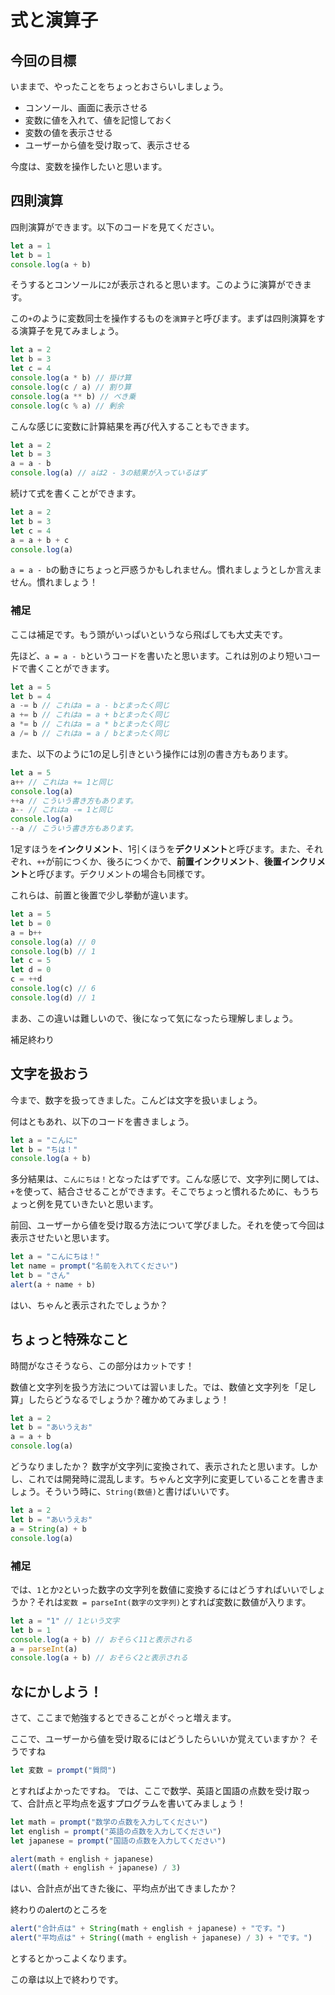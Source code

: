 # 式と演算子
## 今回の目標
いままで、やったことをちょっとおさらいしましょう。

* コンソール、画面に表示させる
* 変数に値を入れて、値を記憶しておく
* 変数の値を表示させる
* ユーザーから値を受け取って、表示させる

今度は、変数を操作したいと思います。

## 四則演算
四則演算ができます。以下のコードを見てください。
```javascript
let a = 1
let b = 1
console.log(a + b)
```

そうするとコンソールに`2`が表示されると思います。このように演算ができます。

この`+`のように変数同士を操作するものを`演算子`と呼びます。まずは四則演算をする演算子を見てみましょう。

```javascript
let a = 2
let b = 3
let c = 4
console.log(a * b) // 掛け算
console.log(c / a) // 割り算
console.log(a ** b) // べき乗
console.log(c % a) // 剰余
```

こんな感じに変数に計算結果を再び代入することもできます。
```javascript
let a = 2
let b = 3
a = a - b
console.log(a) // aは2 - 3の結果が入っているはず
```

続けて式を書くことができます。
```javascript
let a = 2
let b = 3
let c = 4
a = a + b + c
console.log(a)
```


`a = a - b`の動きにちょっと戸惑うかもしれません。慣れましょうとしか言えません。慣れましょう！

### 補足
ここは補足です。もう頭がいっぱいというなら飛ばしても大丈夫です。

先ほど、`a = a - b`というコードを書いたと思います。これは別のより短いコードで書くことができます。

```javascript
let a = 5
let b = 4
a -= b // これはa = a - bとまったく同じ
a += b // これはa = a + bとまったく同じ
a *= b // これはa = a * bとまったく同じ
a /= b // これはa = a / bとまったく同じ
```

また、以下のように1の足し引きという操作には別の書き方もあります。
```javascript
let a = 5
a++ // これはa += 1と同じ
console.log(a)
++a // こういう書き方もあります。
a-- // これはa -= 1と同じ
console.log(a)
--a // こういう書き方もあります。
```
1足すほうを**インクリメント**、1引くほうを**デクリメント**と呼びます。また、それぞれ、`++`が前につくか、後ろにつくかで、**前置インクリメント**、**後置インクリメント**と呼びます。デクリメントの場合も同様です。

これらは、前置と後置で少し挙動が違います。

```javascript
let a = 5
let b = 0
a = b++
console.log(a) // 0
console.log(b) // 1
let c = 5
let d = 0
c = ++d
console.log(c) // 6
console.log(d) // 1
```

まあ、この違いは難しいので、後になって気になったら理解しましょう。

補足終わり

## 文字を扱おう
今まで、数字を扱ってきました。こんどは文字を扱いましょう。

何はともあれ、以下のコードを書きましょう。

```javascript
let a = "こんに"
let b = "ちは！"
console.log(a + b)
```
多分結果は、`こんにちは！`となったはずです。こんな感じで、文字列に関しては、`+`を使って、結合させることができます。そこでちょっと慣れるために、もうちょっと例を見ていきたいと思います。

前回、ユーザーから値を受け取る方法について学びました。それを使って今回は表示させたいと思います。

```javascript
let a = "こんにちは！"
let name = prompt("名前を入れてください")
let b = "さん"
alert(a + name + b)
```

はい、ちゃんと表示されたでしょうか？

## ちょっと特殊なこと

時間がなさそうなら、この部分はカットです！

数値と文字列を扱う方法については習いました。では、数値と文字列を「足し算」したらどうなるでしょうか？確かめてみましょう！

```javascript
let a = 2
let b = "あいうえお"
a = a + b
console.log(a)
```
どうなりましたか？ 数字が文字列に変換されて、表示されたと思います。しかし、これでは開発時に混乱します。ちゃんと文字列に変更していることを書きましょう。そういう時に、`String(数値)`と書けばいいです。

```javascript
let a = 2
let b = "あいうえお"
a = String(a) + b
console.log(a)
```


### 補足

では、`1`とか`2`といった数字の文字列を数値に変換するにはどうすればいいでしょうか？それは`変数 = parseInt(数字の文字列)`とすれば変数に数値が入ります。

```javascript
let a = "1" // 1という文字
let b = 1
console.log(a + b) // おそらく11と表示される
a = parseInt(a)
console.log(a + b) // おそらく2と表示される
```

## なにかしよう！
さて、ここまで勉強するとできることがぐっと増えます。

ここで、ユーザーから値を受け取るにはどうしたらいいか覚えていますか？
そうですね
```javascript
let 変数 = prompt("質問")
```
とすればよかったですね。
では、ここで数学、英語と国語の点数を受け取って、合計点と平均点を返すプログラムを書いてみましょう！

```javascript
let math = prompt("数学の点数を入力してください")
let english = prompt("英語の点数を入力してください")
let japanese = prompt("国語の点数を入力してください")

alert(math + english + japanese)
alert((math + english + japanese) / 3)
```
はい、合計点が出てきた後に、平均点が出てきましたか？

終わりのalertのところを
```javascript
alert("合計点は" + String(math + english + japanese) + "です。")
alert("平均点は" + String((math + english + japanese) / 3) + "です。")
```
とするとかっこよくなります。


この章は以上で終わりです。